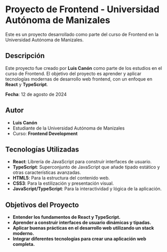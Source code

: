# Proyecto de Frontend - Universidad Autónoma de Manizales

Este es un proyecto desarrollado como parte del curso de Frontend en la Universidad Autónoma de Manizales.

## Descripción

Este proyecto fue creado por **Luis Canón** como parte de los estudios en el curso de Frontend. El objetivo del proyecto es aprender y aplicar tecnologías modernas de desarrollo web frontend, con un enfoque en **React** y **TypeScript**.

**Fecha**: 12 de agosto de 2024

## Autor

- **Luis Canón**
- Estudiante de la Universidad Autónoma de Manizales
- Curso: **Frontend Development**

## Tecnologías Utilizadas

- **React**: Librería de JavaScript para construir interfaces de usuario.
- **TypeScript**: Superconjunto de JavaScript que añade tipado estático y otras características avanzadas.
- **HTML5**: Para la estructura del contenido web.
- **CSS3**: Para la estilización y presentación visual.
- **JavaScript/TypeScript**: Para la interactividad y lógica de la aplicación.

## Objetivos del Proyecto

- **Entender los fundamentos de React y TypeScript.**
- **Aprender a construir interfaces de usuario dinámicas y tipadas.**
- **Aplicar buenas prácticas en el desarrollo web utilizando un stack moderno.**
- **Integrar diferentes tecnologías para crear una aplicación web completa.**
